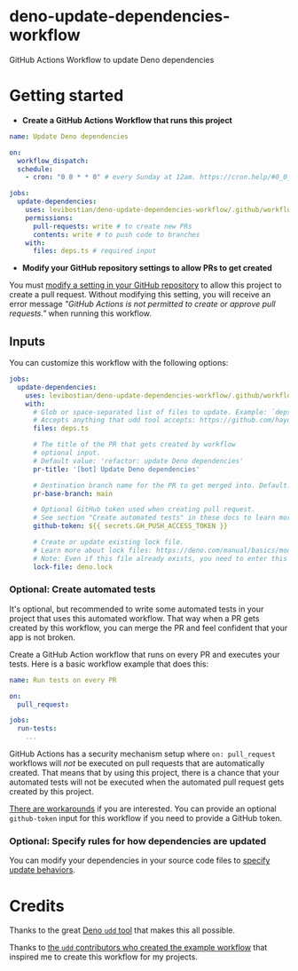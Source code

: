 # deno-update-dependencies-workflow

GitHub Actions Workflow to update Deno dependencies

# Getting started 

* **Create a GitHub Actions Workflow that runs this project**

```yml
name: Update Deno dependencies 

on:
  workflow_dispatch:
  schedule:
    - cron: "0 0 * * 0" # every Sunday at 12am. https://cron.help/#0_0_*_*_0

jobs:
  update-dependencies:
    uses: levibostian/deno-update-dependencies-workflow/.github/workflows/update-deps.yml@main
    permissions: 
      pull-requests: write # to create new PRs 
      contents: write # to push code to branches 
    with:
      files: deps.ts # required input      
```

* **Modify your GitHub repository settings to allow PRs to get created**

You must [modify a setting in your GitHub repository](https://github.com/peter-evans/create-pull-request#workflow-permissions) to allow this project to create a pull request. Without modifying this setting, you will receive an error message *"GitHub Actions is not permitted to create or approve pull requests."* when running this workflow. 

## Inputs 

You can customize this workflow with the following options: 

```yml
jobs:
  update-dependencies:
    uses: levibostian/deno-update-dependencies-workflow/.github/workflows/update-deps.yml@main
    with:
      # Glob or space-separated list of files to update. Example: `deps.ts main.ts` or `*.ts`. 
      # Accepts anything that udd tool accepts: https://github.com/hayd/deno-udd#usage
      files: deps.ts 

      # The title of the PR that gets created by workflow 
      # optional input. 
      # Default value: 'refactor: update Deno dependencies'
      pr-title: '[bot] Update Deno dependencies'

      # Destination branch name for the PR to get merged into. Default: main
      pr-base-branch: main 

      # Optional GitHub token used when creating pull request. 
      # See section "Create automated tests" in these docs to learn more about why you might provide this. 
      github-token: ${{ secrets.GH_PUSH_ACCESS_TOKEN }}

      # Create or update existing lock file. 
      # Learn more about lock files: https://deno.com/manual/basics/modules/integrity_checking
      # Note: Even if this file already exists, you need to enter this input. The workflow will not find this file automatically for you. 
      lock-file: deno.lock
```

### Optional: Create automated tests 

It's optional, but recommended to write some automated tests in your project that uses this automated workflow. That way when a PR gets created by this workflow, you can merge the PR and feel confident that your app is not broken. 

Create a GitHub Action workflow that runs on every PR and executes your tests. Here is a basic workflow example that does this: 

```yml
name: Run tests on every PR

on: 
  pull_request:

jobs:
  run-tests:
    ...
```

GitHub Actions has a security mechanism setup where `on: pull_request` workflows will *not* be executed on pull requests that are automatically created. That means that by using this project, there is a chance that your automated tests will not be executed when the automated pull request gets created by this project. 

[There are workarounds](https://github.com/peter-evans/create-pull-request/blob/main/docs/concepts-guidelines.md#triggering-further-workflow-runs) if you are interested. You can provide an optional `github-token` input for this workflow if you need to provide a GitHub token. 

### Optional: Specify rules for how dependencies are updated 

You can modify your dependencies in your source code files to [specify update behaviors](https://github.com/hayd/deno-udd#semantic-versioning). 

# Credits 

Thanks to the great [Deno `udd` tool](https://github.com/hayd/deno-udd) that makes this all possible. 

Thanks to [the `udd` contributors who created the example workflow](https://github.com/hayd/deno-udd#scheduled-github-action) that inspired me to create this workflow for my projects. 
